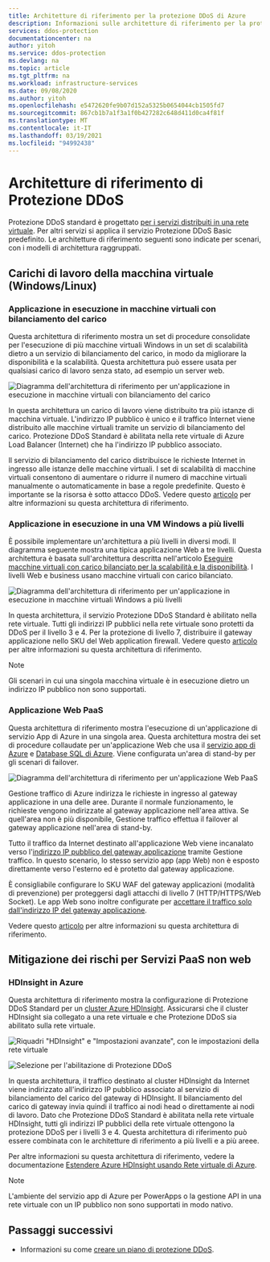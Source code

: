 ```yaml
---
title: Architetture di riferimento per la protezione DDoS di Azure
description: Informazioni sulle architetture di riferimento per la protezione DDoS di Azure.
services: ddos-protection
documentationcenter: na
author: yitoh
ms.service: ddos-protection
ms.devlang: na
ms.topic: article
ms.tgt_pltfrm: na
ms.workload: infrastructure-services
ms.date: 09/08/2020
ms.author: yitoh
ms.openlocfilehash: e5472620fe9b07d152a5325b0654044cb1505fd7
ms.sourcegitcommit: 867cb1b7a1f3a1f0b427282c648d411d0ca4f81f
ms.translationtype: MT
ms.contentlocale: it-IT
ms.lasthandoff: 03/19/2021
ms.locfileid: "94992438"
---
```

# <a name="ddos-protection-reference-architectures"></a>Architetture di riferimento di Protezione DDoS

Protezione DDoS standard è progettato [per i servizi distribuiti in una rete virtuale](../virtual-network/virtual-network-for-azure-services.md). Per altri servizi si applica il servizio Protezione DDoS Basic predefinito. Le architetture di riferimento seguenti sono indicate per scenari, con i modelli di architettura raggruppati.

## <a name="virtual-machine-windowslinux-workloads"></a>Carichi di lavoro della macchina virtuale (Windows/Linux)

### <a name="application-running-on-load-balanced-vms"></a>Applicazione in esecuzione in macchine virtuali con bilanciamento del carico

Questa architettura di riferimento mostra un set di procedure consolidate per l'esecuzione di più macchine virtuali Windows in un set di scalabilità dietro a un servizio di bilanciamento del carico, in modo da migliorare la disponibilità e la scalabilità. Questa architettura può essere usata per qualsiasi carico di lavoro senza stato, ad esempio un server web.

![Diagramma dell'architettura di riferimento per un'applicazione in esecuzione in macchine virtuali con bilanciamento del carico](./media/ddos-best-practices/image-9.png)

In questa architettura un carico di lavoro viene distribuito tra più istanze di macchina virtuale. L'indirizzo IP pubblico è unico e il traffico Internet viene distribuito alle macchine virtuali tramite un servizio di bilanciamento del carico. Protezione DDoS Standard è abilitata nella rete virtuale di Azure Load Balancer (Internet) che ha l'indirizzo IP pubblico associato.

Il servizio di bilanciamento del carico distribuisce le richieste Internet in ingresso alle istanze delle macchine virtuali. I set di scalabilità di macchine virtuali consentono di aumentare o ridurre il numero di macchine virtuali manualmente o automaticamente in base a regole predefinite. Questo è importante se la risorsa è sotto attacco DDoS. Vedere questo [articolo](/azure/architecture/reference-architectures/virtual-machines-windows/multi-vm) per altre informazioni su questa architettura di riferimento.

### <a name="application-running-on-windows-n-tier"></a>Applicazione in esecuzione in una VM Windows a più livelli

È possibile implementare un'architettura a più livelli in diversi modi. Il diagramma seguente mostra una tipica applicazione Web a tre livelli. Questa architettura è basata sull'architettura descritta nell'articolo [Eseguire macchine virtuali con carico bilanciato per la scalabilità e la disponibilità](/azure/architecture/reference-architectures/virtual-machines-windows/multi-vm). I livelli Web e business usano macchine virtuali con carico bilanciato.

![Diagramma dell'architettura di riferimento per un'applicazione in esecuzione in macchine virtuali Windows a più livelli](./media/ddos-best-practices/image-10.png)

In questa architettura, il servizio Protezione DDoS Standard è abilitato nella rete virtuale. Tutti gli indirizzi IP pubblici nella rete virtuale sono protetti da DDoS per il livello 3 e 4. Per la protezione di livello 7, distribuire il gateway applicazione nello SKU del Web application firewall. Vedere questo [articolo](/azure/architecture/reference-architectures/virtual-machines-windows/n-tier) per altre informazioni su questa architettura di riferimento.

> [!NOTE]
> Gli scenari in cui una singola macchina virtuale è in esecuzione dietro un indirizzo IP pubblico non sono supportati.

### <a name="paas-web-application"></a>Applicazione Web PaaS

Questa architettura di riferimento mostra l'esecuzione di un'applicazione di servizio App di Azure in una singola area. Questa architettura mostra dei set di procedure collaudate per un'applicazione Web che usa il [servizio app di Azure](https://azure.microsoft.com/documentation/services/app-service/) e [Database SQL di Azure](https://azure.microsoft.com/documentation/services/sql-database/).
Viene configurata un'area di stand-by per gli scenari di failover.

![Diagramma dell'architettura di riferimento per un'applicazione Web PaaS](./media/ddos-best-practices/image-11.png)

Gestione traffico di Azure indirizza le richieste in ingresso al gateway applicazione in una delle aree. Durante il normale funzionamento, le richieste vengono indirizzate al gateway applicazione nell'area attiva. Se quell'area non è più disponibile, Gestione traffico effettua il failover al gateway applicazione nell'area di stand-by.

Tutto il traffico da Internet destinato all'applicazione Web viene incanalato verso l'[indirizzo IP pubblico del gateway applicazione](../application-gateway/application-gateway-web-app-overview.md) tramite Gestione traffico. In questo scenario, lo stesso servizio app (app Web) non è esposto direttamente verso l'esterno ed è protetto dal gateway applicazione. 

È consigliabile configurare lo SKU WAF del gateway applicazioni (modalità di prevenzione) per proteggersi dagli attacchi di livello 7 (HTTP/HTTPS/Web Socket). Le app Web sono inoltre configurate per [accettare il traffico solo dall'indirizzo IP del gateway applicazione](https://azure.microsoft.com/blog/ip-and-domain-restrictions-for-windows-azure-web-sites/).

Vedere questo [articolo](/azure/architecture/reference-architectures/app-service-web-app/multi-region) per altre informazioni su questa architettura di riferimento.

## <a name="mitigation-for-non-web-paas-services"></a>Mitigazione dei rischi per Servizi PaaS non web

### <a name="hdinsight-on-azure"></a>HDInsight in Azure

Questa architettura di riferimento mostra la configurazione di Protezione DDoS Standard per un [cluster Azure HDInsight](../hdinsight/index.yml). Assicurarsi che il cluster HDInsight sia collegato a una rete virtuale e che Protezione DDoS sia abilitato sulla rete virtuale.

![Riquadri "HDInsight" e "Impostazioni avanzate", con le impostazioni della rete virtuale](./media/ddos-best-practices/image-12.png)

![Selezione per l'abilitazione di Protezione DDoS](./media/ddos-best-practices/image-13.png)

In questa architettura, il traffico destinato al cluster HDInsight da Internet viene indirizzato all'indirizzo IP pubblico associato al servizio di bilanciamento del carico del gateway di HDInsight. Il bilanciamento del carico di gateway invia quindi il traffico ai nodi head o direttamente ai nodi di lavoro. Dato che Protezione DDoS Standard è abilitata nella rete virtuale HDInsight, tutti gli indirizzi IP pubblici della rete virtuale ottengono la protezione DDoS per i livelli 3 e 4. Questa architettura di riferimento può essere combinata con le architetture di riferimento a più livelli e a più areee.

Per altre informazioni su questa architettura di riferimento, vedere la documentazione [Estendere Azure HDInsight usando Rete virtuale di Azure](../hdinsight/hdinsight-plan-virtual-network-deployment.md?toc=%2fazure%2fvirtual-network%2ftoc.json).


> [!NOTE]
> L'ambiente del servizio app di Azure per PowerApps o la gestione API in una rete virtuale con un IP pubblico non sono supportati in modo nativo.

## <a name="next-steps"></a>Passaggi successivi

- Informazioni su come [creare un piano di protezione DDoS](manage-ddos-protection.md).